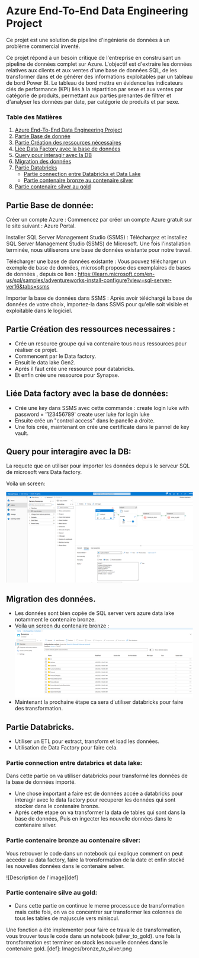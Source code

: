 # Azure End-To-End Data Engineering Project

Ce projet est une solution de pipeline d'ingénierie de données à un problème commercial inventé.

Ce projet répond à un besoin critique de l'entreprise en construisant un pipeline de données complet sur Azure. L'objectif est d'extraire les données relatives aux clients et aux ventes d'une base de données SQL, de les transformer dans et de générer des informations exploitables par un tableau de bord Power BI. Le tableau de bord mettra en évidence les indicateurs clés de performance (KPI) liés à la répartition par sexe et aux ventes par catégorie de produits, permettant aux parties prenantes de filtrer et d'analyser les données par date, par catégorie de produits et par sexe.

### Table des Matières

1. [Azure End-To-End Data Engineering Project](#azure-end-to-end-data-engineering-project)
2. [Partie Base de donnée](#partie-base-de-donnée)
3. [Partie Création des ressources nécessaires](#partie-création-des-ressources-nécessaires)
4. [Liée Data Factory avec la base de données](#liée-data-factory-avec-la-base-de-données)
5. [Query pour interagir avec la DB](#query-pour-interagir-avec-la-db)
6. [Migration des données](#migration-des-données)
7. [Partie Databricks](#partie-databricks)
   - [Partie connection entre Databricks et Data Lake](#partie-connection-entre-databricks-et-data-lake)
   - [Partie contenaire bronze au contenaire silver](#partie-contenaire-bronze-au-contenaire-silver)
8. [Partie contenaire silver au gold](#partie-contenaire-silver-au-gold)


## Partie Base de donnée:

Créer un compte Azure : Commencez par créer un compte Azure gratuit sur le site suivant : Azure Portal.

Installer SQL Server Management Studio (SSMS) : Téléchargez et installez SQL Server Management Studio (SSMS) de Microsoft. Une fois l'installation terminée, nous utiliserons une base de données existante pour notre travail.

Télécharger une base de données existante : Vous pouvez télécharger un exemple de base de données, microsoft propose des exemplaires de bases de données , depuis ce lien : https://learn.microsoft.com/en-us/sql/samples/adventureworks-install-configure?view=sql-server-ver16&tabs=ssms

Importer la base de données dans SSMS : Après avoir téléchargé la base de données de votre choix, importez-la dans SSMS pour qu'elle soit visible et exploitable dans le logiciel.

## Partie Création des ressources necessaires :

- Crée un resource groupe qui va contenaire tous nous ressources pour réaliser ce projet.
- Commencent par le Data factory.
- Ensuit le data lake Gen2.
- Aprés il faut crée une ressource pour databricks.
- Et enfin crée une ressource pour Synapse.

## Liée Data factory avec la base de données:

- Crée une key dans SSMS avec cette commande :
  create login luke with password = '123456789'
  create user luke for login luke
- Ensuite crée un "control access" dans le panelle a droite.
- Une fois crée, maintenant on crée une certificate dans le pannel de key vault.

## Query pour interagire avec la DB:

La requete que on utiliser pour importer les données depuis le serveur SQL de microsoft vers Data factory.

<!-- SELECT 
s.name AS SchemaName, 
t.Name AS TableName
FROM sys.tables t
INNER JOIN sys.schemas s
ON t.schema_id = s.schema_id
WHERE s.name = 'SalesLT' -->

Voila un screen:

![screen de SSMS vers Datafactory](Images/SSMS_DataFactory.png)

## Migration des données.

- Les données sont bien copée de SQL server vers azure data lake notamment le contenaire bronze.
- Voila un screen du contenaire bronze :
![Tables dans le contenaire bronze](Images/Contenaire_Bronze.png)
- Maintenant la prochaine étape ca sera d'utiliser databricks pour faire des transformation.

## Partie Databricks.

- Utiliser un ETL pour extract, transform et load les données.
- Utilisation de Data Factory pour faire cela.

### Partie connection entre databrics et data lake:

Dans cette partie on va utiliser databricks pour transformé les données de la base de données importé.
- Une chose important a faire est de données accée a databricks pour interagir avec le data factory pour recuperer les données qui sont stocker
dans le contenaire bronze.
- Aprés cette etape on va transformer la data de tables qui sont dans la base de données, Puis en ingecter les nouvelle données dans le contenaire silver.
### Partie contenaire bronze au contenaire silver:

Vous retrouver le code dans un notebook qui explique comment on peut acceder au data factory, faire la tronsformation de la date et enfin stocké les nouvelles 
données dans le contenaire selver.

![Description de l'image][def]

### Partie contenaire silve au gold:
- Dans cette partie on continue le meme processuce de transformation mais cette fois, on va ce concentrer sur transformer les colonnes de tous les tables de 
majuscule vers miniscul.

Une fonction a été implementer pour faire ce travaile de transformation, vous trouver tous le code dans un notebook (silver_to_gold).
une fois la tronsformation est terminer on stock les nouvelle données dans le contenaire gold.
[def]: Images/bronze_to_silver.png